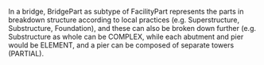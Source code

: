 ﻿In a bridge, BridgePart as subtype of FacilityPart represents the parts in breakdown structure according to local practices (e.g. Superstructure, Substructure, Foundation), and these can also be broken down further (e.g. Substructure as whole can be COMPLEX, while each abutment and pier would be ELEMENT, and a pier can be composed of separate towers (PARTIAL).
